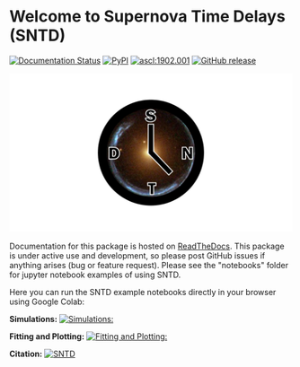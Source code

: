 Welcome to Supernova Time Delays (SNTD)
=======================================

[![Documentation Status](https://readthedocs.org/projects/sntd/badge/?version=latest)](http://sntd.readthedocs.org/en/latest/?badge=latest)
[![PyPI](https://img.shields.io/pypi/v/sntd.svg?style=flat-square)](https://pypi.python.org/pypi/sntd)
<a href="http://ascl.net/1902.001"><img src="https://img.shields.io/badge/ascl-1902.001-blue.svg?colorB=262255" alt="ascl:1902.001" /></a>
[![GitHub release](https://img.shields.io/github/v/release/jpierel14/sntd.svg)](https://GitHub.com/jpierel14/sntd/releases/)

![alt text](docs/source/_static/logo.jpg?raw=true)

Documentation for this package is hosted on [ReadTheDocs](https://sntd.readthedocs.io/en/latest/). This package is under active use and development, so please post GitHub issues if anything arises (bug or feature request). Please see the "notebooks" folder for jupyter notebook examples of using SNTD.

Here you can run the SNTD example notebooks directly in your browser using Google Colab:

**Simulations:**  [![*Simulations:*](https://colab.research.google.com/assets/colab-badge.svg)](https://colab.research.google.com/github/jpierel14/sntd/tree/master/notebooks/simulations.ipynb)


**Fitting and Plotting:**  [![*Fitting and Plotting:*](https://colab.research.google.com/assets/colab-badge.svg)](https://colab.research.google.com/github/jpierel14/sntd/tree/master/notebooks/fitting_and_plotting.ipynb)

**Citation:** [![SNTD](https://img.shields.io/badge/SNTD-DOI-RED.svg)](https://doi.org/10.3847/1538-4357/ab164a)
